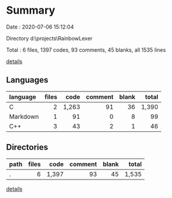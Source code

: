 # Summary

Date : 2020-07-06 15:12:04

Directory d:\projects\RainbowLexer

Total : 6 files,  1397 codes, 93 comments, 45 blanks, all 1535 lines

[details](details.md)

## Languages
| language | files | code | comment | blank | total |
| :--- | ---: | ---: | ---: | ---: | ---: |
| C | 2 | 1,263 | 91 | 36 | 1,390 |
| Markdown | 1 | 91 | 0 | 8 | 99 |
| C++ | 3 | 43 | 2 | 1 | 46 |

## Directories
| path | files | code | comment | blank | total |
| :--- | ---: | ---: | ---: | ---: | ---: |
| . | 6 | 1,397 | 93 | 45 | 1,535 |

[details](details.md)